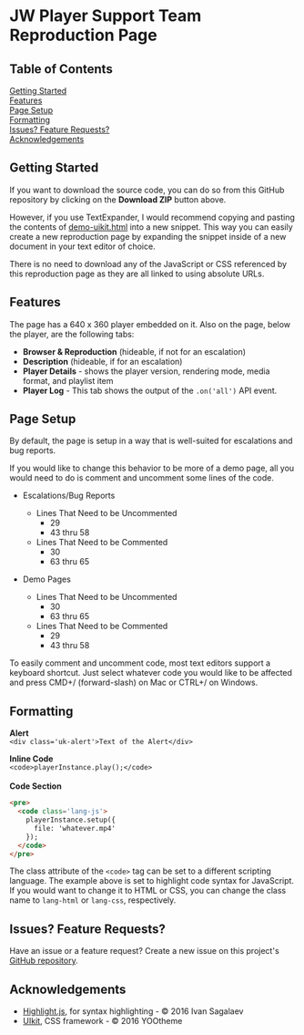 # JW Player Support Team Reproduction Page

## Table of Contents
[Getting Started](#getting-started)  
[Features](#features)  
[Page Setup](#page-setup)  
[Formatting](#formatting)  
[Issues? Feature Requests?](#issues-feature-requests)  
[Acknowledgements](#acknowledgements)

## Getting Started
If you want to download the source code, you can do so from this GitHub repository by clicking on the **Download ZIP** button above.  

However, if you use TextExpander, I would recommend copying and pasting the contents of [demo-uikit.html](https://github.com/waxidiotic/jw-support-repro/blob/master/demo-uikit.html) into a new snippet. This way you can easily create a new reproduction page by expanding the snippet inside of a new document in your text editor of choice.  

There is no need to download any of the JavaScript or CSS referenced by this reproduction page as they are all linked to using absolute URLs.

## Features
The page has a 640 x 360 player embedded on it. Also on the page, below the player, are the following tabs:  
* **Browser & Reproduction** (hideable, if not for an escalation)  
* **Description** (hideable, if for an escalation)  
* **Player Details** - shows the player version, rendering mode, media format, and playlist item  
* **Player Log** - This tab shows the output of the `.on('all')` API event.  

## Page Setup
By default, the page is setup in a way that is well-suited for escalations and bug reports.  

If you would like to change this behavior to be more of a demo page, all you would need to do is comment and uncomment some lines of the code.  

* Escalations/Bug Reports
	* Lines That Need to be Uncommented
		* 29
		* 43 thru 58
	* Lines That Need to be Commented
		* 30
		* 63 thru 65  


* Demo Pages
	* Lines That Need to be Uncommented
		* 30
		* 63 thru 65
	* Lines That Need to be Commented
		* 29
		* 43 thru 58  

To easily comment and uncomment code, most text editors support a keyboard shortcut. Just select whatever code you would like to be affected and press CMD+/ (forward-slash) on Mac or CTRL+/ on Windows.

## Formatting
**Alert**  
`<div class='uk-alert'>Text of the Alert</div>`  

**Inline Code**  
`<code>playerInstance.play();</code>`  
<br>
**Code Section**  
```html
<pre>
  <code class='lang-js'>
    playerInstance.setup({  
      file: 'whatever.mp4'
    });
  </code>
</pre>
```

The class attribute of the `<code>` tag can be set to a different scripting language. The example above is set to highlight code syntax for JavaScript. If you would want to change it to HTML or CSS, you can change the class name to `lang-html` or `lang-css`, respectively.

## Issues? Feature Requests?
Have an issue or a feature request? Create a new issue on this project's [GitHub repository](https://github.com/waxidiotic/jw-support-repro/issues).

## Acknowledgements
* [Highlight.js](https://github.com/isagalaev/highlight.js), for syntax highlighting - &copy; 2016 Ivan Sagalaev
* [UIkit](http://www.getuikit.com), CSS framework - &copy; 2016 YOOtheme
